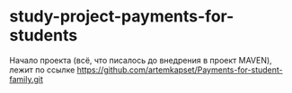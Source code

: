 # study-project-payments-for-students

Начало проекта (всё, что писалось до внедрения в проект MAVEN), лежит по ссылке https://github.com/artemkapset/Payments-for-student-family.git
